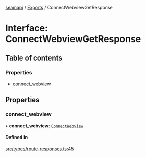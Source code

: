 [seamapi](../README.md) / [Exports](../modules.md) / ConnectWebviewGetResponse

# Interface: ConnectWebviewGetResponse

## Table of contents

### Properties

- [connect\_webview](ConnectWebviewGetResponse.md#connect_webview)

## Properties

### connect\_webview

• **connect\_webview**: [`ConnectWebview`](ConnectWebview.md)

#### Defined in

[src/types/route-responses.ts:45](https://github.com/hello-seam/seamapi-javascript/blob/48ada3e/src/types/route-responses.ts#L45)
